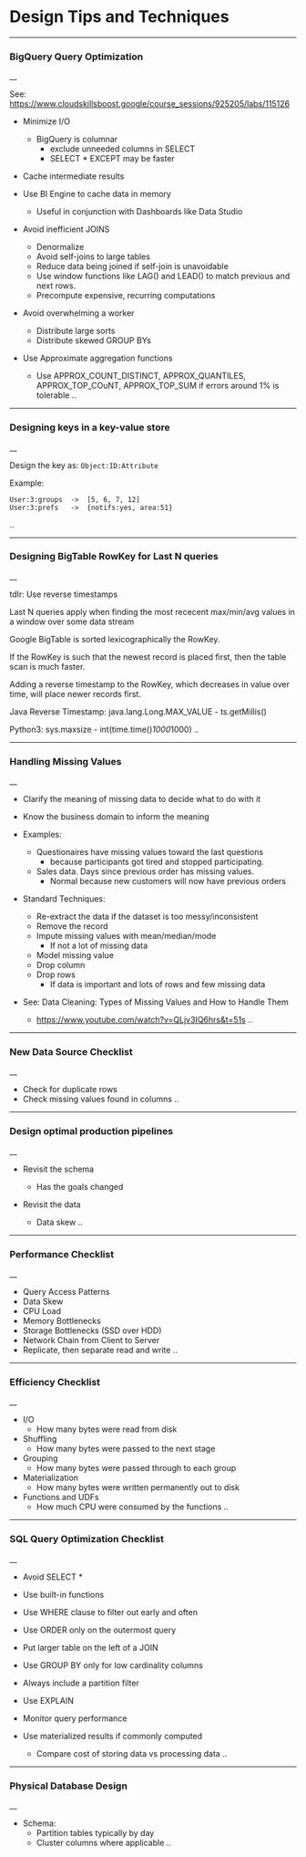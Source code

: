 # Design Tips and Techniques

----
### BigQuery Query Optimization
__

See: https://www.cloudskillsboost.google/course_sessions/925205/labs/115126

- Minimize I/O
    - BigQuery is columnar
        - exclude unneeded columns in SELECT
        - SELECT * EXCEPT may be faster

- Cache intermediate results

- Use BI Engine to cache data in memory
    - Useful in conjunction with Dashboards like Data Studio

- Avoid inefficient JOINS
    - Denormalize
    - Avoid self-joins to large tables
    - Reduce data being joined if self-join is unavoidable
    - Use window functions like LAG() and LEAD() to match previous and
      next rows.
    - Precompute expensive, recurring computations

- Avoid overwhelming a worker
    - Distribute large sorts
    - Distribute skewed GROUP BYs

- Use Approximate aggregation functions
    - Use APPROX_COUNT_DISTINCT, APPROX_QUANTILES, APPROX_TOP_COuNT,
      APPROX_TOP_SUM if errors around 1% is tolerable
..


----
### Designing keys in a key-value store
__

Design the key as: `Object:ID:Attribute`

Example:

    User:3:groups  ->  [5, 6, 7, 12]
    User:3:prefs   ->  {notifs:yes, area:51}
..


----
### Designing BigTable RowKey for Last N queries
__

tdlr: Use reverse timestamps

Last N queries apply when finding the most rececent max/min/avg values
in a window over some data stream

Google BigTable is sorted lexicographically the RowKey.

If the RowKey is such that the newest record is placed first, then the
table scan is much faster.

Adding a reverse timestamp to the RowKey, which decreases in value over
time, will place newer records first.

Java Reverse Timestamp:
    java.lang.Long.MAX_VALUE - ts.getMillis()

Python3:
    sys.maxsize - int(time.time()*1000*1000)
..


----
### Handling Missing Values
__

- Clarify the meaning of missing data to decide what to do with it
- Know the business domain to inform the meaning

- Examples:
    - Questionaires have missing values toward the last questions
        - because participants got tired and stopped participating.
    - Sales data. Days since previous order has missing values.
        - Normal because new customers will now have previous orders

- Standard Techniques:
    - Re-extract the data if the dataset is too messy/inconsistent
    - Remove the record
    - Impute missing values with mean/median/mode
        - If not a lot of missing data
    - Model missing value
    - Drop column
    - Drop rows
        - If data is important and lots of rows and few missing data

- See: Data Cleaning: Types of Missing Values and How to Handle Them
    - https://www.youtube.com/watch?v=QLjv3IQ6hrs&t=51s
..


----
### New Data Source Checklist
__

- Check for duplicate rows
- Check missing values found in columns
..


----
### Design optimal production pipelines
__

- Revisit the schema
    - Has the goals changed

- Revisit the data
    - Data skew
..


----
### Performance Checklist
__

- Query Access Patterns
- Data Skew
- CPU Load
- Memory Bottlenecks
- Storage Bottlenecks (SSD over HDD)
- Network Chain from Client to Server
- Replicate, then separate read and write
..


----
### Efficiency Checklist
__

- I/O
    - How many bytes were read from disk
- Shuffling
    - How many bytes were passed to the next stage
- Grouping
    - How many bytes were passed through to each group
- Materialization
    - How many bytes were written permanently out to disk
- Functions and UDFs
    - How much CPU were consumed by the functions
..


----
### SQL Query Optimization Checklist
__

- Avoid SELECT *
- Use built-in functions
- Use WHERE clause to filter out early and often
- Use ORDER only on the outermost query
- Put larger table on the left of a JOIN
- Use GROUP BY only for low cardinality columns
- Always include a partition filter
- Use EXPLAIN
- Monitor query performance

- Use materialized results if commonly computed
    - Compare cost of storing data vs processing data
..


----
### Physical Database Design
__

- Schema:
    - Partition tables typically by day
    - Cluster columns where applicable
..


